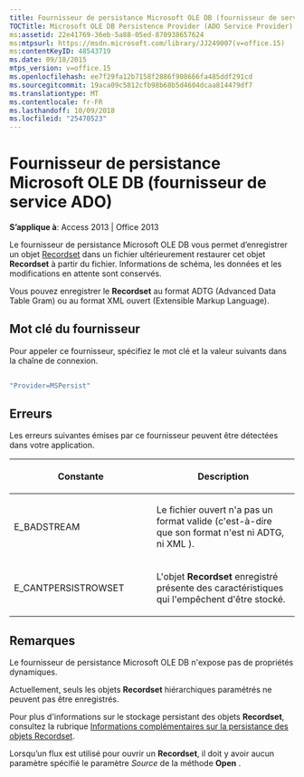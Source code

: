 ```yaml
---
title: Fournisseur de persistance Microsoft OLE DB (fournisseur de service ADO)
TOCTitle: Microsoft OLE DB Persistence Provider (ADO Service Provider)
ms:assetid: 22e41769-36eb-5a88-05ed-870938657624
ms:mtpsurl: https://msdn.microsoft.com/library/JJ249007(v=office.15)
ms:contentKeyID: 48543719
ms.date: 09/18/2015
mtps_version: v=office.15
ms.openlocfilehash: ee7f29fa12b7158f2886f908666fa485ddf291cd
ms.sourcegitcommit: 19aca09c5812cfb98b68b5d4604dcaa814479df7
ms.translationtype: MT
ms.contentlocale: fr-FR
ms.lasthandoff: 10/09/2018
ms.locfileid: "25470523"
---
```

# <a name="microsoft-ole-db-persistence-provider-ado-service-provider"></a>Fournisseur de persistance Microsoft OLE DB (fournisseur de service ADO)


**S’applique à**: Access 2013 | Office 2013 

Le fournisseur de persistance Microsoft OLE DB vous permet d’enregistrer un objet [Recordset](recordset-object-ado.md) dans un fichier ultérieurement restaurer cet objet **Recordset** à partir du fichier. Informations de schéma, les données et les modifications en attente sont conservés.

Vous pouvez enregistrer le **Recordset** au format ADTG (Advanced Data Table Gram) ou au format XML ouvert (Extensible Markup Language).

## <a name="provider-keyword"></a>Mot clé du fournisseur

Pour appeler ce fournisseur, spécifiez le mot clé et la valeur suivants dans la chaîne de connexion.

```vb 
 
"Provider=MSPersist" 
```

## <a name="errors"></a>Erreurs

Les erreurs suivantes émises par ce fournisseur peuvent être détectées dans votre application.

<table>
<colgroup>
<col style="width: 50%" />
<col style="width: 50%" />
</colgroup>
<thead>
<tr class="header">
<th><p>Constante</p></th>
<th><p>Description</p></th>
</tr>
</thead>
<tbody>
<tr class="odd">
<td><p>E_BADSTREAM</p></td>
<td><p>Le fichier ouvert n'a pas un format valide (c'est-à-dire que son format n'est ni ADTG, ni XML ).</p></td>
</tr>
<tr class="even">
<td><p>E_CANTPERSISTROWSET</p></td>
<td><p>L'objet <strong>Recordset</strong> enregistré présente des caractéristiques qui l'empêchent d'être stocké.</p></td>
</tr>
</tbody>
</table>


## <a name="remarks"></a>Remarques

Le fournisseur de persistance Microsoft OLE DB n'expose pas de propriétés dynamiques.

Actuellement, seuls les objets **Recordset** hiérarchiques paramétrés ne peuvent pas être enregistrés.

Pour plus d'informations sur le stockage persistant des objets **Recordset**, consultez la rubrique [Informations complémentaires sur la persistance des objets Recordset](more-about-recordset-persistence.md).

Lorsqu’un flux est utilisé pour ouvrir un **Recordset**, il doit y avoir aucun paramètre spécifié le paramètre *Source* de la méthode **Open** .

